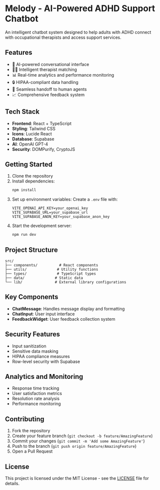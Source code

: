 # Melody - AI-Powered ADHD Support Chatbot

An intelligent chatbot system designed to help adults with ADHD connect with occupational therapists and access support services.

## Features

- 🤖 AI-powered conversational interface
- 👩‍⚕️ Intelligent therapist matching
- 📊 Real-time analytics and performance monitoring
- 🔒 HIPAA-compliant data handling
- 💬 Seamless handoff to human agents
- 📈 Comprehensive feedback system

## Tech Stack

- **Frontend**: React + TypeScript
- **Styling**: Tailwind CSS
- **Icons**: Lucide React
- **Database**: Supabase
- **AI**: OpenAI GPT-4
- **Security**: DOMPurify, CryptoJS

## Getting Started

1. Clone the repository
2. Install dependencies:
   ```bash
   npm install
   ```
3. Set up environment variables:
   Create a `.env` file with:
   ```
   VITE_OPENAI_API_KEY=your_openai_key
   VITE_SUPABASE_URL=your_supabase_url
   VITE_SUPABASE_ANON_KEY=your_supabase_anon_key
   ```
4. Start the development server:
   ```bash
   npm run dev
   ```

## Project Structure

```
src/
├── components/          # React components
├── utils/              # Utility functions
├── types/              # TypeScript types
├── data/              # Static data
└── lib/               # External library configurations
```

## Key Components

- **ChatMessage**: Handles message display and formatting
- **ChatInput**: User input interface
- **FeedbackWidget**: User feedback collection system

## Security Features

- Input sanitization
- Sensitive data masking
- HIPAA compliance measures
- Row-level security with Supabase

## Analytics and Monitoring

- Response time tracking
- User satisfaction metrics
- Resolution rate analysis
- Performance monitoring

## Contributing

1. Fork the repository
2. Create your feature branch (`git checkout -b feature/AmazingFeature`)
3. Commit your changes (`git commit -m 'Add some AmazingFeature'`)
4. Push to the branch (`git push origin feature/AmazingFeature`)
5. Open a Pull Request

## License

This project is licensed under the MIT License - see the [LICENSE](LICENSE) file for details.